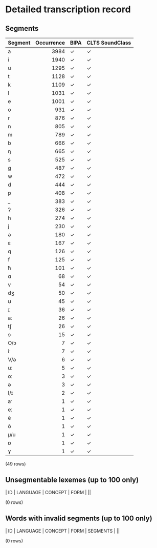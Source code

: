 
# Detailed transcription record

## Segments

| Segment | Occurrence | BIPA | CLTS SoundClass |
|:----------|-------------:|:-------|:------------------|
| a | 3984 | ✓ | ✓ |
| i | 1940 | ✓ | ✓ |
| u | 1295 | ✓ | ✓ |
| t | 1128 | ✓ | ✓ |
| k | 1109 | ✓ | ✓ |
| l | 1031 | ✓ | ✓ |
| e | 1001 | ✓ | ✓ |
| o | 931 | ✓ | ✓ |
| r | 876 | ✓ | ✓ |
| n | 805 | ✓ | ✓ |
| m | 789 | ✓ | ✓ |
| b | 666 | ✓ | ✓ |
| ŋ | 665 | ✓ | ✓ |
| s | 525 | ✓ | ✓ |
| g | 487 | ✓ | ✓ |
| w | 472 | ✓ | ✓ |
| d | 444 | ✓ | ✓ |
| p | 408 | ✓ | ✓ |
| _ | 383 | ✓ | ✓ |
| ʔ | 326 | ✓ | ✓ |
| h | 274 | ✓ | ✓ |
| j | 230 | ✓ | ✓ |
| ə | 180 | ✓ | ✓ |
| ɛ | 167 | ✓ | ✓ |
| q | 126 | ✓ | ✓ |
| f | 125 | ✓ | ✓ |
| ħ | 101 | ✓ | ✓ |
| ɑ | 68 | ✓ | ✓ |
| v | 54 | ✓ | ✓ |
| dʒ | 50 | ✓ | ✓ |
| ʊ | 45 | ✓ | ✓ |
| ɪ | 36 | ✓ | ✓ |
| aː | 26 | ✓ | ✓ |
| tʃ | 26 | ✓ | ✓ |
| ɔ | 15 | ✓ | ✓ |
| O/ɔ | 7 | ✓ | ✓ |
| iː | 7 | ✓ | ✓ |
| V/ǝ | 6 | ✓ | ✓ |
| uː | 5 | ✓ | ✓ |
| oː | 3 | ✓ | ✓ |
| ǝ | 3 | ✓ | ✓ |
| I/ɪ | 2 | ✓ | ✓ |
| aˑ | 1 | ✓ | ✓ |
| eː | 1 | ✓ | ✓ |
| ẽ | 1 | ✓ | ✓ |
| õ | 1 | ✓ | ✓ |
| µ/u | 1 | ✓ | ✓ |
| ɒ | 1 | ✓ | ✓ |
| ɣ | 1 | ✓ | ✓ |

(49 rows)



## Unsegmentable lexemes (up to 100 only)

| ID | LANGUAGE | CONCEPT | FORM |
||

(0 rows)



## Words with invalid segments (up to 100 only)

| ID | LANGUAGE | CONCEPT | FORM | SEGMENTS |
||

(0 rows)


